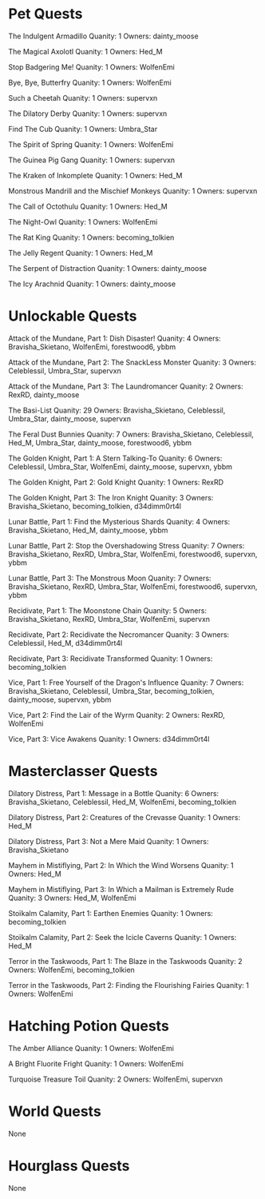# Pet Quests
The Indulgent Armadillo
Quanity: 1
Owners: dainty_moose

The Magical Axolotl
Quanity: 1
Owners: Hed_M

Stop Badgering Me!
Quanity: 1
Owners: WolfenEmi

Bye, Bye, Butterfry
Quanity: 1
Owners: WolfenEmi

Such a Cheetah
Quanity: 1
Owners: supervxn

The Dilatory Derby
Quanity: 1
Owners: supervxn

Find The Cub
Quanity: 1
Owners: Umbra_Star

The Spirit of Spring
Quanity: 1
Owners: WolfenEmi

The Guinea Pig Gang
Quanity: 1
Owners: supervxn

The Kraken of Inkomplete
Quanity: 1
Owners: Hed_M

Monstrous Mandrill and the Mischief Monkeys
Quanity: 1
Owners: supervxn

The Call of Octothulu
Quanity: 1
Owners: Hed_M

The Night-Owl
Quanity: 1
Owners: WolfenEmi

The Rat King
Quanity: 1
Owners: becoming_tolkien

The Jelly Regent
Quanity: 1
Owners: Hed_M

The Serpent of Distraction
Quanity: 1
Owners: dainty_moose

The Icy Arachnid
Quanity: 1
Owners: dainty_moose

# Unlockable Quests
Attack of the Mundane, Part 1: Dish Disaster!
Quanity: 4
Owners: Bravisha_Skietano, WolfenEmi, forestwood6, ybbm

Attack of the Mundane, Part 2: The SnackLess Monster
Quanity: 3
Owners: Celeblessil, Umbra_Star, supervxn

Attack of the Mundane, Part 3: The Laundromancer
Quanity: 2
Owners: RexRD, dainty_moose

The Basi-List
Quanity: 29
Owners: Bravisha_Skietano, Celeblessil, Umbra_Star, dainty_moose, supervxn

The Feral Dust Bunnies
Quanity: 7
Owners: Bravisha_Skietano, Celeblessil, Hed_M, Umbra_Star, dainty_moose, forestwood6, ybbm

The Golden Knight, Part 1: A Stern Talking-To
Quanity: 6
Owners: Celeblessil, Umbra_Star, WolfenEmi, dainty_moose, supervxn, ybbm

The Golden Knight, Part 2: Gold Knight
Quanity: 1
Owners: RexRD

The Golden Knight, Part 3: The Iron Knight
Quanity: 3
Owners: Bravisha_Skietano, becoming_tolkien, d34dimm0rt4l

Lunar Battle, Part 1: Find the Mysterious Shards
Quanity: 4
Owners: Bravisha_Skietano, Hed_M, dainty_moose, ybbm

Lunar Battle, Part 2: Stop the Overshadowing Stress
Quanity: 7
Owners: Bravisha_Skietano, RexRD, Umbra_Star, WolfenEmi, forestwood6, supervxn, ybbm

Lunar Battle, Part 3: The Monstrous Moon
Quanity: 7
Owners: Bravisha_Skietano, RexRD, Umbra_Star, WolfenEmi, forestwood6, supervxn, ybbm

Recidivate, Part 1: The Moonstone Chain
Quanity: 5
Owners: Bravisha_Skietano, RexRD, Umbra_Star, WolfenEmi, supervxn

Recidivate, Part 2: Recidivate the Necromancer
Quanity: 3
Owners: Celeblessil, Hed_M, d34dimm0rt4l

Recidivate, Part 3: Recidivate Transformed
Quanity: 1
Owners: becoming_tolkien

Vice, Part 1: Free Yourself of the Dragon's Influence
Quanity: 7
Owners: Bravisha_Skietano, Celeblessil, Umbra_Star, becoming_tolkien, dainty_moose, supervxn, ybbm

Vice, Part 2: Find the Lair of the Wyrm
Quanity: 2
Owners: RexRD, WolfenEmi

Vice, Part 3: Vice Awakens
Quanity: 1
Owners: d34dimm0rt4l

# Masterclasser Quests
Dilatory Distress, Part 1: Message in a Bottle
Quanity: 6
Owners: Bravisha_Skietano, Celeblessil, Hed_M, WolfenEmi, becoming_tolkien

Dilatory Distress, Part 2: Creatures of the Crevasse
Quanity: 1
Owners: Hed_M

Dilatory Distress, Part 3: Not a Mere Maid
Quanity: 1
Owners: Bravisha_Skietano

Mayhem in Mistiflying, Part 2: In Which the Wind Worsens
Quanity: 1
Owners: Hed_M

Mayhem in Mistiflying, Part 3: In Which a Mailman is Extremely Rude
Quanity: 3
Owners: Hed_M, WolfenEmi

Stoïkalm Calamity, Part 1: Earthen Enemies
Quanity: 1
Owners: becoming_tolkien

Stoïkalm Calamity, Part 2: Seek the Icicle Caverns
Quanity: 1
Owners: Hed_M

Terror in the Taskwoods, Part 1: The Blaze in the Taskwoods
Quanity: 2
Owners: WolfenEmi, becoming_tolkien

Terror in the Taskwoods, Part 2: Finding the Flourishing Fairies
Quanity: 1
Owners: WolfenEmi

# Hatching Potion Quests
The Amber Alliance
Quanity: 1
Owners: WolfenEmi

A Bright Fluorite Fright
Quanity: 1
Owners: WolfenEmi

Turquoise Treasure Toil
Quanity: 2
Owners: WolfenEmi, supervxn

# World Quests
None
# Hourglass Quests
None
